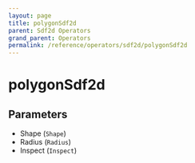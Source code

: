 ```yaml
---
layout: page
title: polygonSdf2d
parent: Sdf2d Operators
grand_parent: Operators
permalink: /reference/operators/sdf2d/polygonSdf2d
---
```


# polygonSdf2d

## Parameters

* Shape (`Shape`)
* Radius (`Radius`)
* Inspect (`Inspect`)
